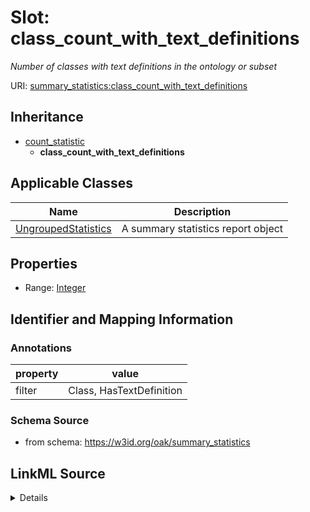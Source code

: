 # Slot: class_count_with_text_definitions
_Number of classes with text definitions in the ontology or subset_


URI: [summary_statistics:class_count_with_text_definitions](https://w3id.org/oaklib/summary_statistics.class_count_with_text_definitions)




## Inheritance

* [count_statistic](count_statistic.md)
    * **class_count_with_text_definitions**





## Applicable Classes

| Name | Description |
| --- | --- |
[UngroupedStatistics](UngroupedStatistics.md) | A summary statistics report object






## Properties

* Range: [Integer](Integer.md)







## Identifier and Mapping Information





### Annotations

| property | value |
| --- | --- |
| filter | Class, HasTextDefinition |



### Schema Source


* from schema: https://w3id.org/oak/summary_statistics




## LinkML Source

<details>
```yaml
name: class_count_with_text_definitions
annotations:
  filter:
    tag: filter
    value: Class, HasTextDefinition
description: Number of classes with text definitions in the ontology or subset
from_schema: https://w3id.org/oak/summary_statistics
rank: 1000
is_a: count_statistic
alias: class_count_with_text_definitions
owner: UngroupedStatistics
domain_of:
- UngroupedStatistics
slot_group: class_statistic_group
range: integer

```
</details>
